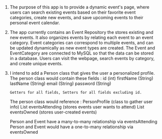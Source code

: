 1. The purpose of this app is to provide a dynamic event's page,
  where users can search existing events based on their favorite event categories,
  create new events, and save upcoming events to their personal event calendar. 

2. The app currently contains an Event Repository the stores existing and new events. It also
   organizes events by relating each event to an event category. Event categories can correspond
   to multiple events, and can be updated dynamically as new event types are created. The Event
   and EventCategory are connected to MySQL so that the data can be stored in a database. Users
   can visit the webpage, search events by category, and create unique events.

4. I intend to add a Person class that gives the user a personalized profile.
     The person class would contain these fields :
       id (int)
       firstName (String)
       lastName (String)
       email (String)
       password (String)

       Getters for all fields, Setters for all fields excluding id.

     The person class would reference :
       PersonProfile (class to gather user info)
       List<Events> eventsAttending (stores events user wants to attend)
       List<Events> eventsOwned (stores user-created events)

     Person and Event have a many-to-many relationship via eventsAttending
     Person and Event would have a one-to-many relationship via eventsOwned
     
